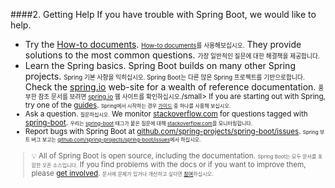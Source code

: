 ####2. Getting Help
If you have trouble with Spring Boot, we would like to help.

* Try the [How-to documents](https://docs.spring.io/spring-boot/docs/current/reference/html/howto.html).
<small><small>[How-to documents](https://docs.spring.io/spring-boot/docs/current/reference/html/howto.html)를 사용해보십시오.</small></small>
They provide solutions to the most common questions.
<small><small>가장 일반적인 질문에 대한 해결책을 제공합니다.</small></small>
* Learn the Spring basics. Spring Boot builds on many other Spring projects.
<small><small>Spring 기본 사항을 익히십시오. Spring Boot는 다른 많은 Spring 프로젝트를 기반으로합니다.</small></small>
Check the [spring.io](https://spring.io/) web-site for a wealth of reference documentation.
<small><small>풍부한 참조 문서를 보려면 [spring.io](https://spring.io/) 웹 사이트를 확인하십시오.</small>/small>
If you are starting out with Spring, try one of the [guides](https://spring.io/guides).
<small><small>Spring에서 시작하는 경우 [가이드](https://spring.io/guides) 중 하나를 사용해 보십시오.</small></small>
* Ask a question.
<small><small>질문하십시오.</small></small>
We monitor [stackoverflow.com](https://stackoverflow.com/) for questions tagged with [spring-boot](https://stackoverflow.com/tags/spring-boot).
<small><small>우리는 [spring-boot](https://stackoverflow.com/tags/spring-boot) 태그가 붙은 질문에 대해 [stackoverflow.com](https://stackoverflow.com/)을 모니터링합니다.</small></small>
* Report bugs with Spring Boot at [github.com/spring-projects/spring-boot/issues](https://github.com/spring-projects/spring-boot/issues).
<small><small>Spring 부트 버그 보고는 [github.com/spring-projects/spring-boot/issues](https://github.com/spring-projects/spring-boot/issues)에서 하십시오.</small></small>

>:bulb:
All of Spring Boot is open source, including the documentation.
<small><small>Spring Boot는 모두 문서를 포함한 오픈 소스입니다.</small></small>
If you find problems with the docs or if you want to improve them, please [get involved](https://github.com/spring-projects/spring-boot/tree/v2.1.6.RELEASE).
<small><small>문서에 문제가 있거나 개선하고 싶다면 [참여](https://github.com/spring-projects/spring-boot/tree/v2.1.6.RELEASE)하십시오.</small></small>